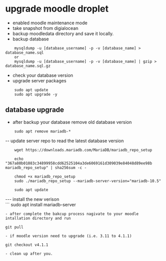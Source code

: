 # upgrade moodle droplet
- enabled moodle maintenance mode 
- take snapshot from digialocean
- backup moodledata directory and save it locally.
- backup database 
```
    mysqldump -u [database_username] -p -v [database_name] >  database_name.sql
    or 
    mysqldump -u [database_username] -p -v [database_name] | gzip >  database_name.sql.gz
```
- check your database version 
- upgrade server packages 
```
    sudo apt update 
    sudo apt upgrade -y
```
## database upgrade
- after backup your database remove old database version
```
    sudo apt remove mariadb-*
```
-- update server repo to read the latest database version
```
    wget https://downloads.mariadb.com/MariaDB/mariadb_repo_setup
    
    echo "367a80b01083c34899958cdd62525104a3de6069161d309039e84048d89ee98b mariadb_repo_setup" | sha256sum -c -
    
    chmod +x mariadb_repo_setup
    sudo ./mariadb_repo_setup --mariadb-server-version="mariadb-10.5"
    
    sudo apt update
```
--- install the new verison    
    ```
    sudo apt install mariadb-server
```
- after complete the bakcup process nagivate to your moodle intallation directory and run
```
    git pull
```
- if moodle version need to upgrade (i.e. 3.11 to 4.1.1) 
```
    git checkout v4.1.1
```
- clean up after you. 
